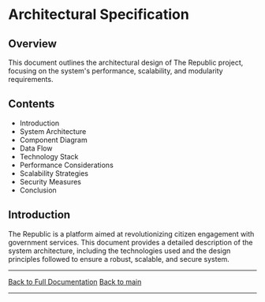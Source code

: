 # Architectural Specification

## Overview

This document outlines the architectural design of The Republic project, focusing on the system's performance, scalability, and modularity requirements.

## Contents

- Introduction
- System Architecture
- Component Diagram
- Data Flow
- Technology Stack
- Performance Considerations
- Scalability Strategies
- Security Measures
- Conclusion

## Introduction

The Republic is a platform aimed at revolutionizing citizen engagement with government services. This document provides a detailed description of the system architecture, including the technologies used and the design principles followed to ensure a robust, scalable, and secure system.

---

[Back to Full Documentation](./../README.md)
[Back to main](/README.md)

---
